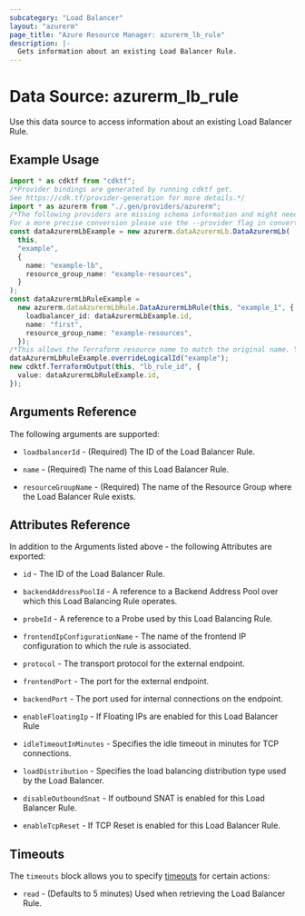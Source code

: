 ```yaml
---
subcategory: "Load Balancer"
layout: "azurerm"
page_title: "Azure Resource Manager: azurerm_lb_rule"
description: |-
  Gets information about an existing Load Balancer Rule.
---
```


# Data Source: azurerm\_lb\_rule

Use this data source to access information about an existing Load Balancer Rule.

## Example Usage

```typescript
import * as cdktf from "cdktf";
/*Provider bindings are generated by running cdktf get.
See https://cdk.tf/provider-generation for more details.*/
import * as azurerm from "./.gen/providers/azurerm";
/*The following providers are missing schema information and might need manual adjustments to synthesize correctly: azurerm.
For a more precise conversion please use the --provider flag in convert.*/
const dataAzurermLbExample = new azurerm.dataAzurermLb.DataAzurermLb(
  this,
  "example",
  {
    name: "example-lb",
    resource_group_name: "example-resources",
  }
);
const dataAzurermLbRuleExample =
  new azurerm.dataAzurermLbRule.DataAzurermLbRule(this, "example_1", {
    loadbalancer_id: dataAzurermLbExample.id,
    name: "first",
    resource_group_name: "example-resources",
  });
/*This allows the Terraform resource name to match the original name. You can remove the call if you don't need them to match.*/
dataAzurermLbRuleExample.overrideLogicalId("example");
new cdktf.TerraformOutput(this, "lb_rule_id", {
  value: dataAzurermLbRuleExample.id,
});

```

## Arguments Reference

The following arguments are supported:

*   `loadbalancerId` - (Required) The ID of the Load Balancer Rule.

*   `name` - (Required) The name of this Load Balancer Rule.

*   `resourceGroupName` - (Required) The name of the Resource Group where the Load Balancer Rule exists.

## Attributes Reference

In addition to the Arguments listed above - the following Attributes are exported:

*   `id` - The ID of the Load Balancer Rule.

*   `backendAddressPoolId` - A reference to a Backend Address Pool over which this Load Balancing Rule operates.

*   `probeId` - A reference to a Probe used by this Load Balancing Rule.

*   `frontendIpConfigurationName` - The name of the frontend IP configuration to which the rule is associated.

*   `protocol` - The transport protocol for the external endpoint.

*   `frontendPort` - The port for the external endpoint.

*   `backendPort` - The port used for internal connections on the endpoint.

*   `enableFloatingIp` - If Floating IPs are enabled for this Load Balancer Rule

*   `idleTimeoutInMinutes` - Specifies the idle timeout in minutes for TCP connections.

*   `loadDistribution` - Specifies the load balancing distribution type used by the Load Balancer.

*   `disableOutboundSnat` - If outbound SNAT is enabled for this Load Balancer Rule.

*   `enableTcpReset` - If TCP Reset is enabled for this Load Balancer Rule.

## Timeouts

The `timeouts` block allows you to specify [timeouts](https://www.terraform.io/language/resources/syntax#operation-timeouts) for certain actions:

* `read` - (Defaults to 5 minutes) Used when retrieving the Load Balancer Rule.
